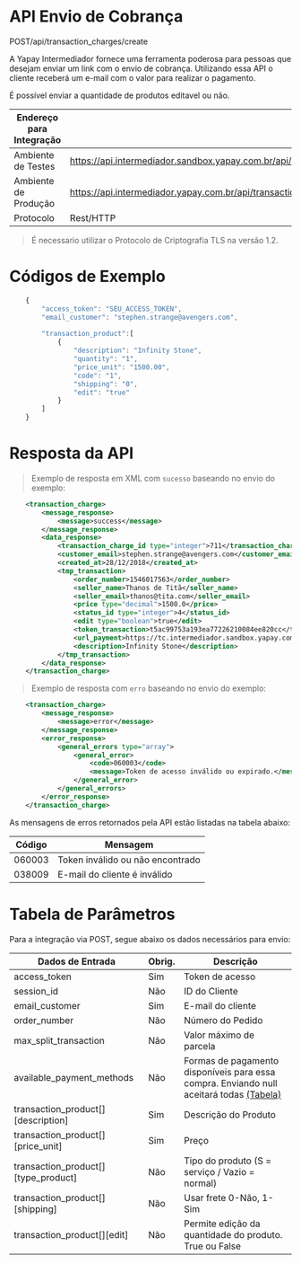 # API Envio de Cobrança

<span class="post">POST</span><span class="beforePost">/api/transaction_charges/create</span>

A Yapay Intermediador fornece uma ferramenta poderosa para pessoas que desejam enviar um link com o envio de cobrança. Utilizando essa API o cliente receberá um e-mail com o valor para realizar o pagamento. 

É possível enviar a quantidade de produtos editavel ou não.


| Endereço para Integração |                                                                               |
|--------------------------|-------------------------------------------------------------------------------|
| Ambiente de Testes       | https://api.intermediador.sandbox.yapay.com.br/api/transaction_charges/create |
| Ambiente de Produção     | https://api.intermediador.yapay.com.br/api/transaction_charges/create         |
| Protocolo                | Rest/HTTP                                                                     |

> É necessario utilizar o Protocolo de Criptografia TLS na versão 1.2. 

# Códigos de Exemplo


```javascript
    {
        "access_token": "SEU_ACCESS_TOKEN",
        "email_customer": "stephen.strange@avengers.com",               
            
        "transaction_product":[  
            {  
                "description": "Infinity Stone",
                "quantity": "1",
                "price_unit": "1500.00",
                "code": "1",
                "shipping": "0",
                "edit": "true"
            }
        ]   
    }
```


# Resposta da API

> Exemplo de resposta em XML com `sucesso` baseando no envio do exemplo:

```xml
    <transaction_charge>
        <message_response>
            <message>success</message>
        </message_response>
        <data_response>
            <transaction_charge_id type="integer">711</transaction_charge_id>
            <customer_email>stephen.strange@avengers.com</customer_email>
            <created_at>28/12/2018</created_at>
            <tmp_transaction>
                <order_number>1546017563</order_number>
                <seller_name>Thanos de Titã</seller_name>
                <seller_email>thanos@tita.com</seller_email>
                <price type="decimal">1500.0</price>
                <status_id type="integer">4</status_id>
                <edit type="boolean">true</edit>
                <token_transaction>t5ac99753a193ea77226210084ee820cc</token_transaction>
                <url_payment>https://tc.intermediador.sandbox.yapay.com.br/payment/car/</url_payment>
                <description>Infinity Stone</description>
            </tmp_transaction>
        </data_response>
    </transaction_charge>
```


> Exemplo de resposta com `erro` baseando no envio do exemplo:


```xml
    <transaction_charge>
        <message_response>
            <message>error</message>
        </message_response>
        <error_response>
            <general_errors type="array">
                <general_error>
                    <code>060003</code>
                    <message>Token de acesso inválido ou expirado.</message>
                </general_error>
            </general_errors>
        </error_response>
    </transaction_charge>
```



As mensagens de erros retornados pela API estão listadas na tabela abaixo:

| Código    |  Mensagem                                   |
|-----------|---------------------------------------------|
| 060003	| Token inválido ou não encontrado            |
| 038009    | E-mail do cliente é inválido                |


# Tabela de Parâmetros

Para a integração via <span class="post">POST</span>, segue abaixo os dados necessários para envio:

| Dados de Entrada                    |	Obrig.  |	Descrição                                            |
|-------------------------------------|---------|--------------------------------------------------------|
| access_token                        |	Sim     | Token de acesso                                        |
| session_id                          |	Não	    | ID do Cliente                                          |
| email_customer                      |	Sim     | E-mail do cliente                                      |
| order_number                        | Não     | Número do Pedido                                       |
| max_split_transaction               | Não     | Valor máximo de parcela                                |
| available_payment_methods           | Não     | Formas de pagamento disponíveis para essa compra. Enviando null aceitará todas [(Tabela)](https://intermediador.dev.yapay.com.br/#/tabelas?id=tabela-3-formas-de-pagamento)   
| transaction_product[][description]  | Sim     | Descrição do Produto                                   |
| transaction_product[][price_unit]   | Sim     | Preço                                                  |
| transaction_product[][type_product] | Não     | Tipo do produto (S = serviço / Vazio = normal)         |
| transaction_product[][shipping]     | Não     | Usar frete 0-Não, 1-Sim                                |
| transaction_product[][edit]         | Não     | Permite edição da quantidade do produto. True ou False |

